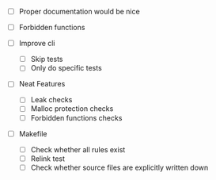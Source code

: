 - [ ] Proper documentation would be nice
- [ ] Forbidden functions

- [ ] Improve cli
    - [ ] Skip tests
    - [ ] Only do specific tests

- [ ] Neat Features
    - [ ] Leak checks
    - [ ] Malloc protection checks
    - [ ] Forbidden functions checks

- [ ] Makefile
    - [ ] Check whether all rules exist
    - [ ] Relink test
    - [ ] Check whether source files are explicitly written down
